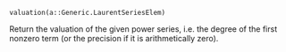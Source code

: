 ```
valuation(a::Generic.LaurentSeriesElem)
```

Return the valuation of the given power series, i.e. the degree of the first nonzero term (or the precision if it is arithmetically zero).
